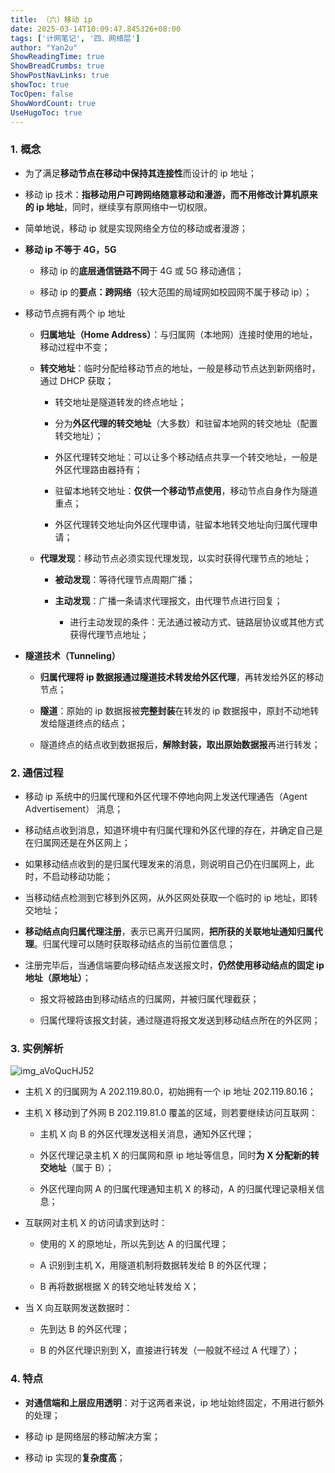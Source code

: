 ```yaml
---
title: （六）移动 ip
date: 2025-03-14T10:09:47.845326+08:00
tags: ['计网笔记', '四、网络层']
author: "Yan2u"
ShowReadingTime: true
ShowBreadCrumbs: true
ShowPostNavLinks: true
showToc: true
TocOpen: false
ShowWordCount: true
UseHugoToc: true
---
```


### 1. 概念

- 为了满足**移动节点在移动中保持其连接性**而设计的 ip 地址；

- 移动 ip 技术：**指移动用户可跨网络随意移动和漫游，而不用修改计算机原来的 ip 地址**，同时，继续享有原网络中一切权限。

- 简单地说，移动 ip 就是实现网络全方位的移动或者漫游；

- **移动 ip 不等于 4G，5G**

	- 移动 ip 的**底层通信链路不同**于 4G 或 5G 移动通信；

	- 移动 ip 的**要点：跨网络**（较大范围的局域网如校园网不属于移动 ip）；

- 移动节点拥有两个 ip 地址

	- **归属地址（Home Address）**：与归属网（本地网）连接时使用的地址，移动过程中不变；

	- **转交地址**：临时分配给移动节点的地址，一般是移动节点达到新网络时，通过 DHCP 获取；

		- 转交地址是隧道转发的终点地址；

		- 分为**外区代理的转交地址**（大多数）和驻留本地网的转交地址（配置转交地址）；

		- 外区代理转交地址：可以让多个移动结点共享一个转交地址，一般是外区代理路由器持有；

		- 驻留本地转交地址：**仅供一个移动节点使用**，移动节点自身作为隧道重点；

		- 外区代理转交地址向外区代理申请，驻留本地转交地址向归属代理申请；

	- **代理发现**：移动节点必须实现代理发现，以实时获得代理节点的地址；

		- **被动发现**：等待代理节点周期广播；

		- **主动发现**：广播一条请求代理报文，由代理节点进行回复；

			- 进行主动发现的条件：无法通过被动方式、链路层协议或其他方式获得代理节点地址；

- **隧道技术（Tunneling）**

	- **归属代理将 ip 数据报通过隧道技术转发给外区代理**，再转发给外区的移动节点；

	- **隧道**：原始的 ip 数据报被**完整封装**在转发的 ip 数据报中，原封不动地转发给隧道终点的结点；

	- 隧道终点的结点收到数据报后，**解除封装，取出原始数据报**再进行转发；

### 2. 通信过程

- 移动 ip 系统中的归属代理和外区代理不停地向网上发送代理通告（Agent Advertisement） 消息；

- 移动结点收到消息，知道环境中有归属代理和外区代理的存在，并确定自己是在归属网还是在外区网上；

- 如果移动结点收到的是归属代理发来的消息，则说明自己仍在归属网上，此时，不启动移动功能；

- 当移动结点检测到它移到外区网，从外区网处获取一个临时的 ip 地址，即转交地址；

- **移动结点向归属代理注册**，表示已离开归属网，**把所获的关联地址通知归属代理**。归属代理可以随时获取移动结点的当前位置信息；

- 注册完毕后，当通信端要向移动结点发送报文时，**仍然使用移动结点的固定 ip 地址（原地址）**；

	- 报文将被路由到移动结点的归属网，并被归属代理截获；

	- 归属代理将该报文封装，通过隧道将报文发送到移动结点所在的外区网；

### 3. 实例解析

![img_aVoQucHJ52](https://cloudflare-imgbed-ajc.pages.dev/file/1741871981503_aVoQucHJ52.png)

- 主机 X 的归属网为 A 202.119.80.0，初始拥有一个 ip 地址 202.119.80.16；

- 主机 X 移动到了外网 B 202.119.81.0 覆盖的区域，则若要继续访问互联网：

	- 主机 X 向 B 的外区代理发送相关消息，通知外区代理；

	- 外区代理记录主机 X 的归属网和原 ip 地址等信息，同时**为 X 分配新的转交地址**（属于 B）；

	- 外区代理向网 A 的归属代理通知主机 X 的移动，A 的归属代理记录相关信息；

- 互联网对主机 X 的访问请求到达时：

	- 使用的 X 的原地址，所以先到达 A 的归属代理；

	- A 识别到主机 X，用隧道机制将数据转发给 B 的外区代理；

	- B 再将数据根据 X 的转交地址转发给 X；

- 当 X 向互联网发送数据时：

	- 先到达 B 的外区代理；

	- B 的外区代理识别到 X，直接进行转发（一般就不经过 A 代理了）；

### 4. 特点

- **对通信端和上层应用透明**：对于这两者来说，ip 地址始终固定，不用进行额外的处理；

- 移动 ip 是网络层的移动解决方案；

- 移动 ip 实现的**复杂度高**；

